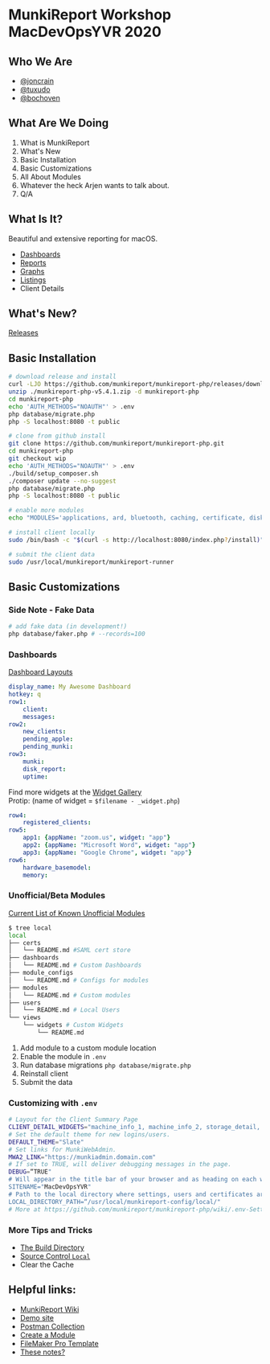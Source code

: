 # MunkiReport Workshop MacDevOpsYVR 2020

## Who We Are

* [@joncrain](https://joncra.in)
* [@tuxudo](https://github.com/tuxudo)
* [@bochoven](https://www.youtube.com/watch?v=pB8uZ6VVtNg)

## What Are We Doing

1. What is MunkiReport
2. What's New
3. Basic Installation
4. Basic Customizations
5. All About Modules
6. Whatever the heck Arjen wants to talk about.
7. Q/A

## What Is It?

Beautiful and extensive reporting for macOS.
* [Dashboards](https://munkireport.azurewebsites.net/public/index.php?/show/dashboard/default)
* [Reports](https://munkireport.azurewebsites.net/public/index.php?/show/report/munkireport/munki)
* [Graphs](https://munkireport.azurewebsites.net/public/index.php?/show/report/reportdata/clients)
* [Listings](https://munkireport.azurewebsites.net/public/index.php?/show/listing/reportdata/clients)
* Client Details

## What's New?

[Releases](https://github.com/munkireport/munkireport-php/releases)

## Basic Installation

```sh
# download release and install
curl -LJO https://github.com/munkireport/munkireport-php/releases/download/v5.4.1/munkireport-php-v5.4.1.zip
unzip ./munkireport-php-v5.4.1.zip -d munkireport-php
cd munkireport-php
echo 'AUTH_METHODS="NOAUTH"' > .env
php database/migrate.php
php -S localhost:8080 -t public
```

```sh
# clone from github install
git clone https://github.com/munkireport/munkireport-php.git
cd munkireport-php
git checkout wip
echo 'AUTH_METHODS="NOAUTH"' > .env
./build/setup_composer.sh
./composer update --no-suggest
php database/migrate.php
php -S localhost:8080 -t public
```

```sh
# enable more modules
echo "MODULES='applications, ard, bluetooth, caching, certificate, disk_report, displays_info, extensions, filevault_status, findmymac, firewall, gpu, ibridge, inventory, mdm_status, munkireport, munkireportinfo, network, network_shares, power, printer, profile, security, softwareupdate, supported_os, timemachine, usb, users, user_sessions, warranty, wifi, event, managedinstalls, munki_facts, munkiinfo'" >> .env
```

```sh
# install client locally
sudo /bin/bash -c "$(curl -s http://localhost:8080/index.php?/install)"
```

```sh
# submit the client data
sudo /usr/local/munkireport/munkireport-runner
```

## Basic Customizations

### Side Note - Fake Data

```sh
# add fake data (in development!)
php database/faker.php # --records=100
```

### Dashboards

[Dashboard Layouts](https://github.com/munkireport/munkireport-php/tree/master/local/dashboards)

```yml
display_name: My Awesome Dashboard
hotkey: q
row1:
    client:
    messages:
row2:
    new_clients:
    pending_apple:
    pending_munki:
row3:
    munki:
    disk_report:
    uptime:
```

Find more widgets at the [Widget Gallery](https://munkireport.azurewebsites.net/public/index.php?/system/show/widget_gallery)  
Protip: (name of widget = `$filename - _widget.php`)

```yml
row4:
    registered_clients:
row5:
    app1: {appName: "zoom.us", widget: "app"}
    app2: {appName: "Microsoft Word", widget: "app"}
    app3: {appName: "Google Chrome", widget: "app"}
row6:
    hardware_basemodel:
    memory:
```

### Unofficial/Beta Modules

[Current List of Known Unofficial Modules](https://github.com/munkireport/munkireport-php/wiki/Modules#unofficialbeta-modules)

```sh
$ tree local
local
├── certs
│   └── README.md #SAML cert store
├── dashboards
│   └── README.md # Custom Dashboards
├── module_configs
│   └── README.md # Configs for modules
├── modules
│   └── README.md # Custom modules
├── users
│   └── README.md # Local Users
└── views
    └── widgets # Custom Widgets
        └── README.md
```

1. Add module to a custom module location
2. Enable the module in `.env`
3. Run database migrations `php database/migrate.php`
4. Reinstall client
5. Submit the data

### Customizing with `.env`

```sh
# Layout for the Client Summary Page
CLIENT_DETAIL_WIDGETS="machine_info_1, machine_info_2, storage_detail, hardware_detail, software_detail, ard, manifests_detail, network_detail, users_detail, warranty_detail, security_detail"
# Set the default theme for new logins/users.
DEFAULT_THEME="Slate"
# Set links for MunkiWebAdmin.
MWA2_LINK="https://munkiadmin.domain.com"
# If set to TRUE, will deliver debugging messages in the page.
DEBUG=“TRUE"
# Will appear in the title bar of your browser and as heading on each webpage
SITENAME="MacDevOpsYVR"
# Path to the local directory where settings, users and certificates are stored
LOCAL_DIRECTORY_PATH=“/usr/local/munkireport-config/local/"
# More at https://github.com/munkireport/munkireport-php/wiki/.env-Settings
```

### More Tips and Tricks

* [The Build Directory](https://github.com/munkireport/munkireport-php/tree/master/build)  
* [Source Control `Local`](https://joncra.in/2019/08/05/munkireport-setup-tweaks.html)
* Clear the Cache

## Helpful links:

* [MunkiReport Wiki](https://github.com/munkireport/munkireport-php/wiki)
* [Demo site](https://munkireport.azurewebsites.net)
* [Postman Collection](https://github.com/joncrain/munkireport-postman-collection)
* [Create a Module](https://joncra.in/2018/11/30/creating-munkireport-modules.html)
* [FileMaker Pro Template](https://www.precursor.ca/mrq/)
* [These notes?](https://github.com/munkireport/mdoyvr)
